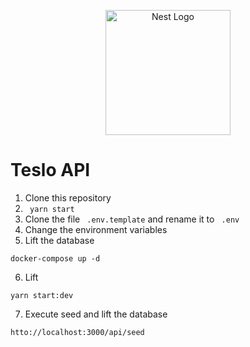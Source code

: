 <p align="center">
  <a href="http://nestjs.com/" target="blank"><img src="https://nestjs.com/img/logo-small.svg" width="200" alt="Nest Logo" /></a>
</p>

# Teslo API

1. Clone this repository
2. ```` yarn start````
3. Clone the file ```` .env.template```` and rename it to ```` .env````
4. Change the environment variables
5. Lift the database
 ````
 docker-compose up -d
 ````

6. Lift 
 ````
 yarn start:dev
 ````

 
7. Execute seed and lift the database
 ````
 htto://localhost:3000/api/seed
 ````

